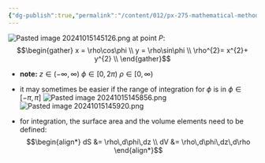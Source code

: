 ```yaml
---
{"dg-publish":true,"permalink":"/content/012/px-275-mathematical-methods/b-coordinate-systems-and-integration/b1-coordinate-systems/px-275-b1a-cylindrical-polar-coordinates/","created":"2024-11-25T10:50:32.000+00:00","updated":"2024-11-26T10:04:27.534+00:00"}
---
```


![Pasted image 20241015145126.png](/img/user/pics/Pasted%20image%2020241015145126.png)
at point ${} P:$ 
$$\begin{gather}
	x = \rho\cos\phi \\
	y = \rho\sin\phi \\
	\rho^{2}= x^{2}+ y^{2} \\
\end{gather}$$
- **note:**
	$z \in (-\infty,\infty)$
	$\phi\in [0,2\pi)$
	$\rho\in[0,\infty)$

- it may sometimes be easier if the range of integration for $\phi$ is in $\phi\in[-\pi,\pi]$
![Pasted image 20241015145856.png](/img/user/pics/Pasted%20image%2020241015145856.png)
![Pasted image 20241015145920.png](/img/user/pics/Pasted%20image%2020241015145920.png)
- for integration, the surface area and the volume elements need to be defined: 
$$\begin{align*}
	dS &= \rho\,d\phi\,dz \\
	dV &= \rho\,d\phi\,dz\,d\rho
\end{align*}$$
